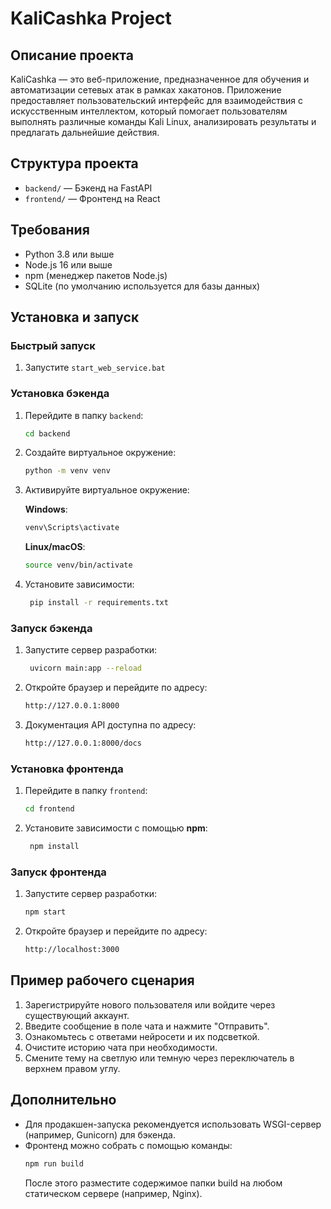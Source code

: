 # KaliCashka Project

## Описание проекта
KaliCashka — это веб-приложение, предназначенное для обучения и автоматизации сетевых атак в рамках хакатонов. Приложение предоставляет пользовательский интерфейс для взаимодействия с искусственным интеллектом, который помогает пользователям выполнять различные команды Kali Linux, анализировать результаты и предлагать дальнейшие действия.

## Структура проекта
- `backend/` — Бэкенд на FastAPI
- `frontend/` — Фронтенд на React

## Требования
- Python 3.8 или выше
- Node.js 16 или выше
- npm (менеджер пакетов Node.js)
- SQLite (по умолчанию используется для базы данных)

## Установка и запуск

### Быстрый запуск
1. Запустите `start_web_service.bat`

### Установка бэкенда
1. Перейдите в папку `backend`:
   ```bash
   cd backend
   ```

2. Создайте виртуальное окружение:
   ```bash
   python -m venv venv
   ```

3. Активируйте виртуальное окружение:

   **Windows**:
   ```bash
   venv\Scripts\activate
   ```
   
   **Linux/macOS**:
   ``` bash
   source venv/bin/activate
   ```

4. Установите зависимости:
   ```bash
    pip install -r requirements.txt
   ```

### Запуск бэкенда
1. Запустите сервер разработки:
   ```bash
    uvicorn main:app --reload
   ```

2. Откройте браузер и перейдите по адресу:
   ```bash
   http://127.0.0.1:8000
   ```
3. Документация API доступна по адресу:
   ```bash
   http://127.0.0.1:8000/docs
   ```

### Установка фронтенда
1. Перейдите в папку `frontend`:
   ```bash
   cd frontend
   ```

2. Установите зависимости с помощью **npm**:
   ```bash
    npm install
   ```

### Запуск фронтенда
1. Запустите сервер разработки:
   ```bash
   npm start
   ```

2. Откройте браузер и перейдите по адресу:
   ```bash
   http://localhost:3000
   ```

## Пример рабочего сценария
1. Зарегистрируйте нового пользователя или войдите через существующий аккаунт.
2. Введите сообщение в поле чата и нажмите "Отправить".
3. Ознакомьтесь с ответами нейросети и их подсветкой.
4. Очистите историю чата при необходимости.
5. Смените тему на светлую или темную через переключатель в верхнем правом углу. 
   
## Дополнительно
- Для продакшен-запуска рекомендуется использовать WSGI-сервер (например, Gunicorn) для бэкенда.
- Фронтенд можно собрать с помощью команды:
   ```bash
   npm run build 
   ```
   После этого разместите содержимое папки build на любом статическом сервере (например, Nginx).